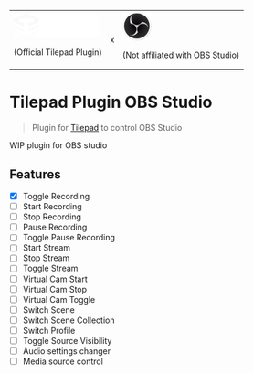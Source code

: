 <table>
<tr>
<td>
<img src="https://github.com/TilePad/tilepad-desktop/raw/main/assets/tilepad-logo.svg" width="150px">

(Official Tilepad Plugin)
</td>
<td>
x
</td>
<td>
<img src="./assets/obs.png" width=50px">

(Not affiliated with OBS Studio)
</td>
</tr>
</table>

# Tilepad Plugin OBS Studio

> Plugin for [Tilepad](https://github.com/tilepad/tilepad-desktop) to control OBS Studio

WIP plugin for OBS studio

## Features

- [x] Toggle Recording 
- [ ] Start Recording
- [ ] Stop Recording
- [ ] Pause Recording
- [ ] Toggle Pause Recording
- [ ] Start Stream
- [ ] Stop Stream
- [ ] Toggle Stream
- [ ] Virtual Cam Start
- [ ] Virtual Cam Stop
- [ ] Virtual Cam Toggle
- [ ] Switch Scene
- [ ] Switch Scene Collection
- [ ] Switch Profile
- [ ] Toggle Source Visibility
- [ ] Audio settings changer
- [ ] Media source control
